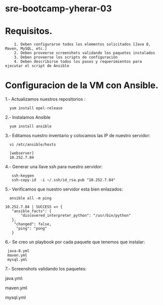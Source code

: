 # sre-bootcamp-yherar-03

# Requisitos.

       
        1. Deben configurarse todos los elementos solicitados [Java 8, Maven, MySQL, etc.]
        2. Deben proveerse screenshots validando los paquetes instalados
        3. Deben proveerse los scripts de configuración
        4. Deben describirse todos los pasos y requerimientos para ejecutar el script de Ansible
      

# Configuracion de la VM con Ansible.
  
  1.- Actualizamos nuestros repositorios : 
          
      yum install epel-release
      
  2.- Instalamos Ansible                                        
  
      yum install ansible
      
  3.- Editamos nuestro inventario y colocamos las IP de nuestro servidor: 
  
      vi /etc/ansible/hosts  
      
      [webserver]
      10.252.7.84

  4.- Generar una llave ssh para nuestro servidor:
  
       ssh-keygen
       ssh-copy-id  -i ~/.ssh/id_rsa.pub "10.252.7.84"
       
  5.- Verificamos que nuestro servidor esta bien enlazados:
 
      ansible all -m ping
       
    10.252.7.84 | SUCCESS => {
       "ansible_facts": {
           "discovered_interpreter_python": "/usr/bin/python"
       },
        "changed": false,
         "ping": "pong"
       }
      
  6.- Se creo un playbook por cada paquete que tenemos que instalar:
  
     java-8.yml
     maven.yml
     mysql.yml
	
  7.- Screenshots validando los paquetes: 
  
   java.yml: 
	
	
	
	
	
	
	
	
  maven.yml
  
  
  
  
  
  mysql.yml
  







	
	
	
	
	
	
  
  
       
	
